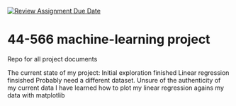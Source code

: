 [![Review Assignment Due Date](https://classroom.github.com/assets/deadline-readme-button-24ddc0f5d75046c5622901739e7c5dd533143b0c8e959d652212380cedb1ea36.svg)](https://classroom.github.com/a/7lKBcjfN)
# 44-566 machine-learning project
Repo for all project documents

The current state of my project:
Initial exploration finished
Linear regression finsished
Probably need a different dataset. Unsure of the authenticity of my current data
I have learned how to plot my linear regression agains my data with matplotlib